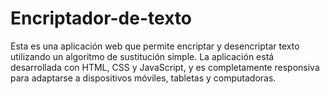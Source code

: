 # Encriptador-de-texto
Esta es una aplicación web que permite encriptar y desencriptar texto utilizando un algoritmo de sustitución simple. La aplicación está desarrollada con HTML, CSS y JavaScript, y es completamente responsiva para adaptarse a dispositivos móviles, tabletas y computadoras.
